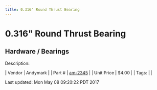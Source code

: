 ```yaml
---
title: 0.316" Round Thrust Bearing
---
```


# 0.316" Round Thrust Bearing
## Hardware / Bearings
Description: 	 

| Vendor | Andymark | 
| Part # | [am-2345](http://www.andymark.com/Bearings-s/239.htm) | 
| Unit Price | $4.00 | 
| Tags: |  | 

Last updated: Mon May 08 09:20:22 PDT 2017